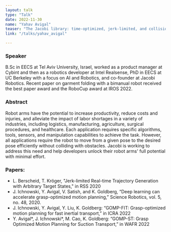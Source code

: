 ```yaml
---
layout: talk
type: "Talk"
date: 2022-11-30
name: "Yahav Avigal"
teaser: "The Jacobi library: time-optimized, jerk-limited, and collision-free robot arm motion planning"
link: "/talks/yahav_avigal"

---
```


### Speaker 
B.Sc in EECS at Tel Aviv University, Israel, worked as a product manager at Cybint and then as a robotics developer at Intel Realsense, PhD in EECS at UC Berkeley with a focus on AI and Robotics, and co-founder at Jacobi Robotics. Recent paper on garment folding with a bimanual robot received the best paper award and the RoboCup award at IROS 2022.

### Abstract 
Robot arms have the potential to increase productivity, reduce costs and injuries, and alleviate the impact of labor shortages in a variety of industries, including logistics, manufacturing, agriculture, surgical procedures, and healthcare. Each application requires specific algorithms, tools, sensors, and manipulation capabilities to achieve the task. However, all applications require the robot to move from a given pose to the desired pose efficiently without colliding with obstacles. Jacobi is working to address this need and help developers unlock their robot arms' full potential with minimal effort.

### Papers:
- L. Berscheid, T. Kröger, "Jerk-limited Real-time Trajectory Generation with Arbitrary Target States," in RSS 2020
- J. Ichnowski, Y. Avigal, V. Satish, and K. Goldberg, “Deep learning can accelerate grasp-optimized motion planning,” Science Robotics, vol. 5, no. 48, 2020.
- J. Ichnowski, Y. Avigal, Y. Liu, K. Goldberg: “GOMP-FIT: Grasp-optimized motion planning for fast inertial transport,” in ICRA 2022
- Y. Avigal*, J. Ichnowski*, M. Cao, K. Goldberg: “GOMP-ST: Grasp Optimized Motion Planning for Suction Transport,” in WAFR 2022



